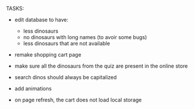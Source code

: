 TASKS:

- edit database to have:

  - less dinosaurs
  - no dinosaurs with long names (to avoir some bugs)
  - less dinosaurs that are not available

- remake shopping cart page
- make sure all the dinosaurs from the quiz are present in the online store
- search dinos should always be capitalized
- add animations
- on page refresh, the cart does not load local storage
